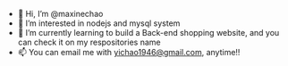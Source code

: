 - 👋 Hi, I’m @maxinechao
- 👀 I’m interested in nodejs and mysql system
- 🌱 I’m currently learning to build a Back-end shopping website, and you can check it on my respositories name 
- 📫 You can email me with yichao1946@gmail.com, anytime!!

<!---
maxinechao/maxinechao is a ✨ special ✨ repository because its `README.md` (this file) appears on your GitHub profile.
You can click the Preview link to take a look at your changes.
--->
